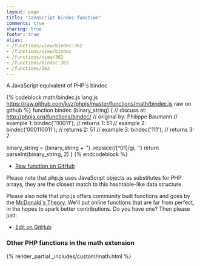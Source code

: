 ```yaml
---
layout: page
title: "JavaScript bindec function"
comments: true
sharing: true
footer: true
alias:
- /functions/view/bindec:362
- /functions/view/bindec
- /functions/view/362
- /functions/bindec:362
- /functions/362
---
```

<!-- Generated by Rakefile:build -->
A JavaScript equivalent of PHP's bindec

{% codeblock math/bindec.js lang:js https://raw.github.com/kvz/phpjs/master/functions/math/bindec.js raw on github %}
function bindec (binary_string) {
  //  discuss at: http://phpjs.org/functions/bindec/
  // original by: Philippe Baumann
  //   example 1: bindec('110011');
  //   returns 1: 51
  //   example 2: bindec('000110011');
  //   returns 2: 51
  //   example 3: bindec('111');
  //   returns 3: 7

  binary_string = (binary_string + '')
    .replace(/[^01]/gi, '')
  return parseInt(binary_string, 2)
}
{% endcodeblock %}

 - [Raw function on GitHub](https://github.com/kvz/phpjs/blob/master/functions/math/bindec.js)

Please note that php.js uses JavaScript objects as substitutes for PHP arrays, they are 
the closest match to this hashtable-like data structure. 

Please also note that php.js offers community built functions and goes by the 
[McDonald's Theory](https://medium.com/what-i-learned-building/9216e1c9da7d). We'll put online 
functions that are far from perfect, in the hopes to spark better contributions. 
Do you have one? Then please just: 

 - [Edit on GitHub](https://github.com/kvz/phpjs/edit/master/functions/math/bindec.js)


### Other PHP functions in the math extension
{% render_partial _includes/custom/math.html %}
